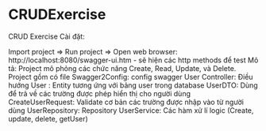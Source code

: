 # CRUDExercise
CRUD Exercise
Cài đặt:

Import project => Run project 
=> Open web browser: http://localhost:8080/swagger-ui.htm  - sẽ hiện các http methods để test
Mô tả:
Project mô phỏng các chức năng Create, Read, Update, và Delete.
Project gồm có file 	Swagger2Config: config swagger
			User Controller: Điều hướng
			User : Entity tương ứng với bảng user trong database
			UserDTO: Dùng để trả về các trường được phép hiển thị cho người dùng
			CreateUserRequest: Validate cơ bản các trường được nhập vào từ người dùng
			UserRepository: Repository
			UserService: Các hàm xử lí logic (Create, update, delete, getUser)